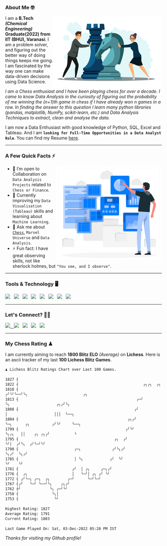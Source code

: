 ### About Me 🤓
<img align="right" alt="Coding" width="350" src="https://github.com/Laxman-Lakhan/Laxman-Lakhan/blob/master/Assets/Chess_Vector.jpg">   

I am a **B.Tech** _**(Chemical Engineering)**_ **Graduate(2022) from IIT (BHU), Varanasi**. I am a problem solver, and figuring out the better way of doing things keeps me going. I am fascinated by the way one can make data-driven decisions using Data Science. 

_I am a Chess enthusiast and I have been playing chess for over a decade. I came to know Data Analysis in the curiosity of figuring out the probability of me winning the (n+1)th game in chess if I have already won n games in a row. In finding the answer to this question I learn many python libraries (pandas, matplotlib, NumPy, scikit-learn, etc.) and Data Analysis Techniques to extract, clean and analyse the data._

I am now a Data Enthusiast with good knowledge of Python, SQL, Excel and Tableau. And I am **`looking for Full-Time Opportunities in a Data Analyst Role`**. You can find my Resume
 [here](https://drive.google.com/file/d/1UIOoogRLj5eGQFQBkuvMmTISZVdl2Ok7/view?usp=sharing).


---

### A Few Quick Facts ⚡️
<img align="right" alt="Coding" width="340" src="https://github.com/Laxman-Lakhan/Laxman-Lakhan/blob/master/Assets/Data_Vector.jpg">   

- 🤝 I’m open to Collaboration on `Data Analysis Projects` related to `Chess or Finance`.
- 📖 Currently improving my `Data Visualisation (Tableau)` skills and learning about `Machine Learning`.
- 💬 Ask me about [`Chess`](https://lichess.org/@/YourKingIsInDanger), `Marvel Universe` and `Data Analysis`.
- ⚡️ Fun fact: I have great observing skills, not like sherlock holmes, but `"You see, and I observe"`.

---
### Tools & Technology 🖥

<img src="https://img.shields.io/badge/Python-white?logo=Python&logoColor=ColorName&style=ShieldStyle" /> &nbsp;
<img src="https://img.shields.io/badge/MySQL-white?logo=MySQL&logoColor=ColorName&style=ShieldStyle" /> &nbsp;
<img src="https://img.shields.io/badge/Tableau-white?logo=Tableau&logoColor=ColorName&style=ShieldStyle" /> &nbsp;
<img src="https://img.shields.io/badge/Excel-white?logo=Microsoft+Excel&logoColor=196F3D&style=ShieldStyle" /> &nbsp;
<img src="https://img.shields.io/badge/Jupyter-white?logo=Jupyter&logoColor=ColorName&style=ShieldStyle" /> &nbsp;
<img src="https://img.shields.io/badge/pandas-white?logo=Pandas&logoColor=000080&style=ShieldStyle" /> &nbsp;
<img src="https://img.shields.io/badge/numpy-white?logo=Numpy&logoColor=85C1E9&style=ShieldStyle" /> &nbsp;
<img src="https://img.shields.io/badge/scikit learn-white?logo=Scikit+Learn&logoColor=ColorName&style=ShieldStyle" /> &nbsp;



---

### Let's Connect? 🫳🏻

<a href="mailto:laxmansingh.lakhan@gmail.com"> <img src="https://img.icons8.com/fluent/48/000000/gmail.png" width="3.5%"/> &nbsp;
[<img src="https://img.icons8.com/color/48/000000/linkedin.png" width="3.5%"/>](https://www.linkedin.com/in/laxman-lakhan/)  &nbsp;
[<img src="https://img.icons8.com/fluent/48/000000/facebook-new.png" width="3.5%"/>](https://www.facebook.com/s.laxmanlakhan/)  &nbsp;
[<img src="https://img.icons8.com/fluent/48/000000/instagram-new.png" width="3.5%"/>](https://www.instagram.com/laxman.lakhan/)  &nbsp;
[<img src="https://img.icons8.com/color/48/000000/twitter.png" width="3.5%"/>](https://twitter.com/laxman__lakhan)  &nbsp;

 ---
  
### My Chess Rating ♟
  
I am currently aiming to reach **1800 Blitz ELO** *(Average)* on **Lichess**. Here is an ascii tracker of my last **100 Lichess Blitz Games**.

  ```
  ♟︎ 𝙻𝚒𝚌𝚑𝚎𝚜𝚜 𝙱𝚕𝚒𝚝𝚣 𝚁𝚊𝚝𝚒𝚗𝚐𝚜 𝙲𝚑𝚊𝚛𝚝 𝚘𝚟𝚎𝚛 𝙻𝚊𝚜𝚝 𝟷00 𝙶𝚊𝚖𝚎𝚜.
  
1827 ┤
1822 ┤                                                        ╭╮╭╮  ╭╮
1818 ┤                                                       ╭╯╰╯╰──╯╰╮                         ╭╮
1813 ┤                                                     ╭─╯        ╰╮                     ╭╮╭╯╰╮
1808 ┤                                                    ╭╯           │                     │││  ╰──╮
1804 ┤                                                 ╭╮╭╯            ╰─╮      ╭╮          ╭╯╰╯     ╰──╮
1799 ┤                                                ╭╯╰╯               ╰╮╭╮   ││    ╭╮ ╭╮╭╯           ╰
1795 ┤                                           ╭╮  ╭╯                   ╰╯│  ╭╯╰╮  ╭╯╰─╯╰╯
1790 ┤                         ╭─╮              ╭╯╰╮╭╯                      ╰╮╭╯  ╰╮╭╯
1785 ┤                         │ ╰╮            ╭╯  ╰╯                        ╰╯    ╰╯
1781 ┤                        ╭╯  │ ╭╮     ╭─╮╭╯
1776 ┤  ╭╮                    │   ╰─╯│ ╭╮ ╭╯ ╰╯
1772 ┤ ╭╯╰─╮ ╭─╮  ╭╮        ╭─╯      ╰─╯╰─╯
1767 ┤╭╯   ╰─╯ ╰──╯╰╮    ╭╮╭╯
1762 ┼╯             ╰╮ ╭─╯╰╯
1758 ┤               ╰╮│
1753 ┤                ╰╯ 

Highest Rating: 1827
Average Rating: 1791
Current Rating: 1803 

Last Game Played On: Sat, 03-Dec-2022 05:20 PM IST
  ```
  
  
*Thanks for visiting my Github profile!*
